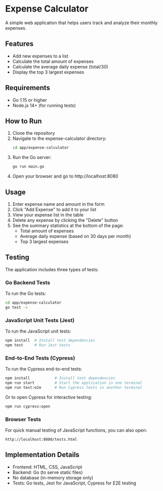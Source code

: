 # Expense Calculator

A simple web application that helps users track and analyze their monthly expenses.

## Features

- Add new expenses to a list
- Calculate the total amount of expenses
- Calculate the average daily expense (total/30)
- Display the top 3 largest expenses

## Requirements

- Go 1.15 or higher
- Node.js 14+ (for running tests)

## How to Run

1. Clone the repository
2. Navigate to the expense-calculator directory:
   ```bash
   cd app/expense-calculator
   ```
3. Run the Go server:
   ```bash
   go run main.go
   ```
4. Open your browser and go to http://localhost:8080

## Usage

1. Enter expense name and amount in the form
2. Click "Add Expense" to add it to your list
3. View your expense list in the table
4. Delete any expense by clicking the "Delete" button
5. See the summary statistics at the bottom of the page:
   - Total amount of expenses
   - Average daily expense (based on 30 days per month)
   - Top 3 largest expenses

## Testing

The application includes three types of tests:

### Go Backend Tests

To run the Go tests:

```bash
cd app/expense-calculator
go test -v
```

### JavaScript Unit Tests (Jest)

To run the JavaScript unit tests:

```bash
npm install  # Install test dependencies
npm test     # Run Jest tests
```

### End-to-End Tests (Cypress)

To run the Cypress end-to-end tests:

```bash
npm install           # Install test dependencies
npm run start         # Start the application in one terminal
npm run test:e2e      # Run Cypress tests in another terminal
```

Or to open Cypress for interactive testing:

```bash
npm run cypress:open
```

### Browser Tests

For quick manual testing of JavaScript functions, you can also open:

```
http://localhost:8080/tests.html
```

## Implementation Details

- Frontend: HTML, CSS, JavaScript
- Backend: Go (to serve static files)
- No database (in-memory storage only)
- Tests: Go tests, Jest for JavaScript, Cypress for E2E testing 
